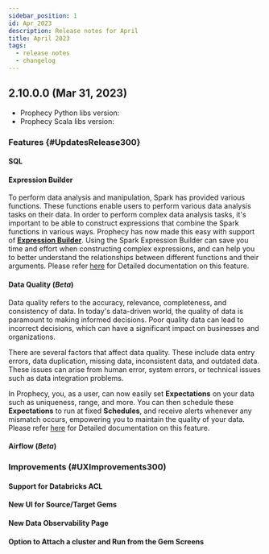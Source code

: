 ```yaml
---
sidebar_position: 1
id: Apr_2023
description: Release notes for April
title: April 2023
tags:
  - release notes
  - changelog
---
```


## 2.10.0.0 (Mar 31, 2023)

- Prophecy Python libs version:
- Prophecy Scala libs version:

### Features {#UpdatesRelease300}

#### SQL

#### Expression Builder

To perform data analysis and manipulation, Spark has provided various functions. These functions enable users to perform various data analysis tasks on their data.
In order to perform complex data analysis tasks, it's important to be able to construct expressions that combine the Spark functions in various ways.
Prophecy has now made this easy with support of **[Expression Builder](./../low-code-spark/expression-builder)**.
Using the Spark Expression Builder can save you time and effort when constructing complex expressions, and can help you to better understand the relationships between different functions and their arguments.
Please refer [here](./../low-code-spark/expression-builder) for Detailed documentation on this feature.

#### Data Quality (_Beta_)

Data quality refers to the accuracy, relevance, completeness, and consistency of data. In today's data-driven world, the quality of data is paramount to making informed decisions. Poor quality data can lead to incorrect decisions, which can have a significant impact on businesses and organizations.

There are several factors that affect data quality. These include data entry errors, data duplication, missing data, inconsistent data, and outdated data. These issues can arise from human error, system errors, or technical issues such as data integration problems.

In Prophecy, you, as a user, can now easily set **Expectations** on your data such as uniqueness, range, and more. You can then schedule these **Expectations** to run at fixed **Schedules**, and receive alerts whenever any mismatch occurs, empowering you to maintain the quality of your data.
Please refer [here](./../low-code-spark/data-quality) for Detailed documentation on this feature.

#### Airflow (_Beta_)

### Improvements (#UXImprovements300)

#### Support for Databricks ACL

#### New UI for Source/Target Gems

#### New Data Observability Page

#### Option to Attach a cluster and Run from the Gem Screens

